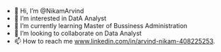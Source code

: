 - 👋 Hi, I’m @NikamArvind
- 👀 I’m interested in DatA Analyst
- 🌱 I’m currently learning Master of Bussiness Administration
- 💞️ I’m looking to collaborate on Data Analyst
- 📫 How to reach me www.linkedin.com/in/arvind-nikam-408225253.

<!---
NikamArvind/NikamArvind is a ✨ special ✨ repository because its `README.md` (this file) appears on your GitHub profile.
You can click the Preview link to take a look at your changes.
--->

